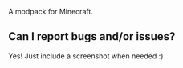 A modpack for Minecraft.

## Can I report bugs and/or issues?
Yes!  Just include a screenshot when needed :)
